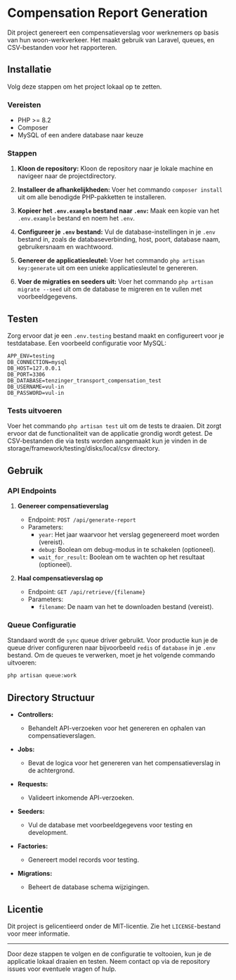 # Compensation Report Generation

Dit project genereert een compensatieverslag voor werknemers op basis van hun woon-werkverkeer. Het maakt gebruik van Laravel, queues, en CSV-bestanden voor het rapporteren.

## Installatie

Volg deze stappen om het project lokaal op te zetten.

### Vereisten

- PHP >= 8.2
- Composer
- MySQL of een andere database naar keuze

### Stappen

1. **Kloon de repository:**
   Kloon de repository naar je lokale machine en navigeer naar de projectdirectory.

2. **Installeer de afhankelijkheden:**
   Voer het commando `composer install` uit om alle benodigde PHP-pakketten te installeren.

3. **Kopieer het `.env.example` bestand naar `.env`:**
   Maak een kopie van het `.env.example` bestand en noem het `.env`.

4. **Configureer je `.env` bestand:**
   Vul de database-instellingen in je `.env` bestand in, zoals de databaseverbinding, host, poort, database naam, gebruikersnaam en wachtwoord.

5. **Genereer de applicatiesleutel:**
   Voer het commando `php artisan key:generate` uit om een unieke applicatiesleutel te genereren.

6. **Voer de migraties en seeders uit:**
   Voer het commando `php artisan migrate --seed` uit om de database te migreren en te vullen met voorbeeldgegevens.

## Testen

Zorg ervoor dat je een `.env.testing` bestand maakt en configureert voor je testdatabase. Een voorbeeld configuratie voor MySQL:

```env
APP_ENV=testing
DB_CONNECTION=mysql
DB_HOST=127.0.0.1
DB_PORT=3306
DB_DATABASE=tenzinger_transport_compensation_test
DB_USERNAME=vul-in
DB_PASSWORD=vul-in
```

### Tests uitvoeren

Voer het commando `php artisan test` uit om de tests te draaien. Dit zorgt ervoor dat de functionaliteit van de applicatie grondig wordt getest.
De CSV-bestanden die via tests worden aangemaakt kun je vinden in de storage/framework/testing/disks/local/csv directory.

## Gebruik

### API Endpoints

1. **Genereer compensatieverslag**
    - Endpoint: `POST /api/generate-report`
    - Parameters:
        - `year`: Het jaar waarvoor het verslag gegenereerd moet worden (vereist).
        - `debug`: Boolean om debug-modus in te schakelen (optioneel).
        - `wait_for_result`: Boolean om te wachten op het resultaat (optioneel).

2. **Haal compensatieverslag op**
    - Endpoint: `GET /api/retrieve/{filename}`
    - Parameters:
        - `filename`: De naam van het te downloaden bestand (vereist).

### Queue Configuratie

Standaard wordt de `sync` queue driver gebruikt. Voor productie kun je de queue driver configureren naar bijvoorbeeld `redis` of `database` in je `.env` bestand. Om de queues te verwerken, moet je het volgende commando uitvoeren:

```bash
php artisan queue:work
```

## Directory Structuur

- **Controllers:**
    - Behandelt API-verzoeken voor het genereren en ophalen van compensatieverslagen.

- **Jobs:**
    - Bevat de logica voor het genereren van het compensatieverslag in de achtergrond.

- **Requests:**
    - Valideert inkomende API-verzoeken.

- **Seeders:**
    - Vul de database met voorbeeldgegevens voor testing en development.

- **Factories:**
    - Genereert model records voor testing.

- **Migrations:**
    - Beheert de database schema wijzigingen.

## Licentie

Dit project is gelicentieerd onder de MIT-licentie. Zie het `LICENSE`-bestand voor meer informatie.

---

Door deze stappen te volgen en de configuratie te voltooien, kun je de applicatie lokaal draaien en testen. Neem contact op via de repository issues voor eventuele vragen of hulp.
